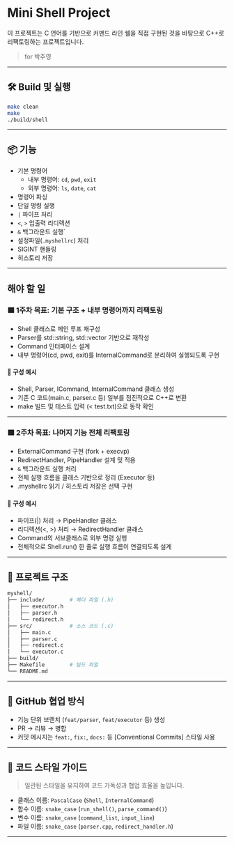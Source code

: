 # Mini Shell Project

이 프로젝트는 C 언어를 기반으로 커맨드 라인 쉘을 직접 구현된 것을 바탕으로
C++로 리팩토링하는 프로젝트입니다.

> for 박주영

---

## 🛠 Build 및 실행

```bash
make clean
make
./build/shell
```

---

## 📦 기능
- 기본 명령어
  - 내부 명령어: `cd`, `pwd`, `exit`
  - 외부 명령어: `ls`, `date`, `cat`
- 명령어 파싱
- 단일 명령 실행
- `|` 파이프 처리
- `<`, `>` 입출력 리디렉션
- `&` 백그라운드 실행`
- 설정파일(`.myshellrc`) 처리
- SIGINT 핸들링
- 히스토리 저장

---

## 해야 할 일

### 🟦 1주차 목표: 기본 구조 + 내부 명령어까지 리팩토링
- Shell 클래스로 메인 루프 재구성
- Parser를 std::string, std::vector 기반으로 재작성
- Command 인터페이스 설계
- 내부 명령어(cd, pwd, exit)를 InternalCommand로 분리하여 실행되도록 구현

#### 🧩 구성 예시

- Shell, Parser, ICommand, InternalCommand 클래스 생성
- 기존 C 코드(main.c, parser.c 등) 일부를 점진적으로 C++로 변환
- make 빌드 및 테스트 입력 (< test.txt)으로 동작 확인

---

### 🟩 2주차 목표: 나머지 기능 전체 리팩토링
- ExternalCommand 구현 (fork + execvp)
- RedirectHandler, PipeHandler 설계 및 적용
- `&` 백그라운드 실행 처리
- 전체 실행 흐름을 클래스 기반으로 정리 (Executor 등)
- .myshellrc 읽기 / 히스토리 저장은 선택 구현

#### 🧩 구성 예시

- 파이프(|) 처리 → PipeHandler 클래스
- 리디렉션(<, >) 처리 → RedirectHandler 클래스
- Command의 서브클래스로 외부 명령 실행
- 전체적으로 Shell.run() 한 줄로 실행 흐름이 연결되도록 설계

---

## 📁 프로젝트 구조

```bash
myshell/
├── include/        # 헤더 파일 (.h)
│   ├── executor.h
│   ├── parser.h
│   └── redirect.h
├── src/            # 소스 코드 (.c)
│   ├── main.c
│   ├── parser.c
│   ├── redirect.c
│   └── executor.c
├── build/
├── Makefile        # 빌드 파일
└── README.md
```

---

## 🤝 GitHub 협업 방식

- 기능 단위 브랜치 (`feat/parser`, `feat/executor` 등) 생성
- PR → 리뷰 → 병합
- 커밋 메시지는 `feat:`, `fix:`, `docs:` 등 [Conventional Commits] 스타일 사용

---

## 🎨 코드 스타일 가이드

> 일관된 스타일을 유지하여 코드 가독성과 협업 효율을 높입니다.

- 클래스 이름: `PascalCase` (`Shell`, `InternalCommand`)
- 함수 이름: `snake_case` (`run_shell()`, `parse_command()`)
- 변수 이름: `snake_case` (`command_list`, `input_line`)
- 파일 이름: `snake_case` (`parser.cpp`, `redirect_handler.h`)

---